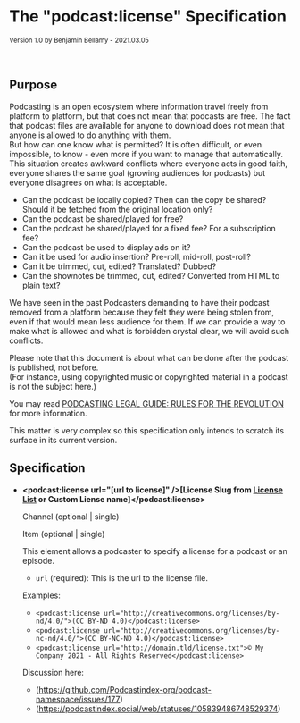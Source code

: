 # The "podcast:license" Specification

<small>Version 1.0 by Benjamin Bellamy - 2021.03.05</small>

<br>

## Purpose

Podcasting is an open ecosystem where information travel freely from platform to platform, but that does not mean that podcasts are free.
The fact that podcast files are available for anyone to download does not mean that anyone is allowed to do anything with them.  
But how can one know what is permitted? It is often difficult, or even impossible, to know - even more if you want to manage that automatically.
This situation creates awkward conflicts where everyone acts in good faith, everyone shares the same goal (growing audiences for podcasts) but everyone disagrees on what is acceptable.

- Can the podcast be locally copied? Then can the copy be shared? Should it be fetched from the original location only?
- Can the podcast be shared/played for free?
- Can the podcast be shared/played for a fixed fee? For a subscription fee?
- Can the podcast be used to display ads on it?
- Can it be used for audio insertion? Pre-roll, mid-roll, post-roll?
- Can it be trimmed, cut, edited? Translated? Dubbed?
- Can the shownotes be trimmed, cut, edited? Converted from HTML to plain text?

We have seen in the past Podcasters demanding to have their podcast removed from a platform because they felt they were being stolen from, even if that would mean less audience for them.
If we can provide a way to make what is allowed and what is forbidden crystal clear, we will avoid such conflicts.

Please note that this document is about what can be done after the podcast is published, not before.  
(For instance, using copyrighted music or copyrighted material in a podcast is not the subject here.)

You may read [PODCASTING LEGAL GUIDE: RULES FOR THE REVOLUTION](https://wiki.creativecommons.org/wiki/Podcasting_Legal_Guide) for more information.

This matter is very complex so this specification only intends to scratch its surface in its current version.

## Specification

- **\<podcast:license url="[url to license]" />[License Slug from [License List](licenseslugs.txt) or Custom Liense name]</podcast:license>**

  Channel (optional | single)

  Item (optional | single)

  This element allows a podcaster to specify a license for a podcast or an episode.

  - `url` (required): This is the url to the license file.

  Examples:

  - `<podcast:license url="http://creativecommons.org/licenses/by-nd/4.0/">(CC BY-ND 4.0)</podcast:license>`
  - `<podcast:license url="http://creativecommons.org/licenses/by-nc-nd/4.0/">(CC BY-NC-ND 4.0)</podcast:license>`
  - `<podcast:license url="http://domain.tld/license.txt">© My Company 2021 - All Rights Reserved</podcast:license>`

  Discussion here:

  - (https://github.com/Podcastindex-org/podcast-namespace/issues/177)
  - (https://podcastindex.social/web/statuses/105839486748529374)
